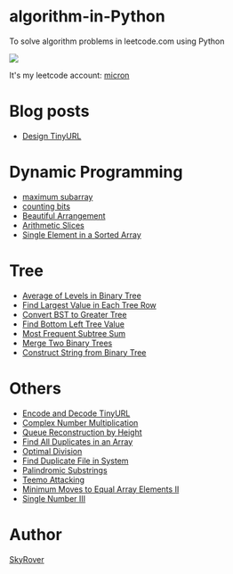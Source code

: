 # algorithm-in-Python

To solve algorithm problems in leetcode.com using Python

![](https://img.shields.io/badge/Python-3.5-green.svg)

It's my leetcode account: [micron](https://leetcode.com/micron/)

Blog posts
==========

- [Design TinyURL](https://github.com/Microndgt/algorithm-in-Python/blob/master/blog/tinyURL.md)

Dynamic Programming
===================

- [maximum subarray](https://github.com/Microndgt/algorithm-in-Python/blob/master/dynamic_programming/maximum_subarray.py)
- [counting bits](https://github.com/Microndgt/algorithm-in-Python/blob/master/dynamic_programming/counting_bits.py)
- [Beautiful Arrangement](https://github.com/Microndgt/algorithm-in-Python/blob/master/dynamic_programming/BeautifulArrangement.py)
- [Arithmetic Slices](https://github.com/Microndgt/algorithm-in-Python/blob/master/dynamic_programming/ArithmeticSlices.py)
- [Single Element in a Sorted Array](https://github.com/Microndgt/algorithm-in-Python/blob/master/dynamic_programming/SingleElementinaSortedArray.py)

Tree
====

- [Average of Levels in Binary Tree](https://github.com/Microndgt/algorithm-in-Python/blob/master/tree/AverageofLevelsinBinaryTree.py)
- [Find Largest Value in Each Tree Row](https://github.com/Microndgt/algorithm-in-Python/blob/master/tree/FindLargestValueinEachTreeRow.py)
- [Convert BST to Greater Tree](https://github.com/Microndgt/algorithm-in-Python/blob/master/tree/ConvertBSTtoGreaterTree.py)
- [Find Bottom Left Tree Value](https://github.com/Microndgt/algorithm-in-Python/blob/master/tree/FindBottomLeftTreeValue.py)
- [Most Frequent Subtree Sum](https://github.com/Microndgt/algorithm-in-Python/blob/master/tree/MostFrequentSubtreeSum.py)
- [Merge Two Binary Trees](https://github.com/Microndgt/algorithm-in-Python/blob/master/tree/merge_two_trees.py)
- [Construct String from Binary Tree](https://github.com/Microndgt/algorithm-in-Python/blob/master/tree/ConstructStringfromBinaryTree.py)

Others
======

- [Encode and Decode TinyURL](https://github.com/Microndgt/algorithm-in-Python/blob/master/tinyurl.py)
- [Complex Number Multiplication](https://github.com/Microndgt/algorithm-in-Python/blob/master/ComplexNumberMultiplication.py)
- [Queue Reconstruction by Height](https://github.com/Microndgt/algorithm-in-Python/blob/master/QueueReconstructionbyHeight.py)
- [Find All Duplicates in an Array](https://github.com/Microndgt/algorithm-in-Python/blob/master/FindAllDuplicatesinanArray.py)
- [Optimal Division](https://github.com/Microndgt/algorithm-in-Python/blob/master/OptimalDivision.py)
- [Find Duplicate File in System](https://github.com/Microndgt/algorithm-in-Python/blob/master/FindDuplicateFileinSystem.py)
- [Palindromic Substrings](https://github.com/Microndgt/algorithm-in-Python/blob/master/PalindromicSubstrings.py)
- [Teemo Attacking](https://github.com/Microndgt/algorithm-in-Python/blob/master/TeemoAttacking.py)
- [Minimum Moves to Equal Array Elements II](https://github.com/Microndgt/algorithm-in-Python/blob/master/MinimumMovestoEqualArrayElementsII.py)
- [Single Number III](https://github.com/Microndgt/algorithm-in-Python/blob/master/SingleNumberIII.py)

Author
======

[SkyRover](http://skyrover.me)